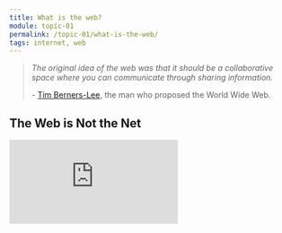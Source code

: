 ```yaml
---
title: What is the web?
module: topic-01
permalink: /topic-01/what-is-the-web/
tags: internet, web
---
```


<div class="divider-heading"></div>

<blockquote>
  <p><i>The original idea of the web was that it should be a collaborative space where you can communicate through sharing information.</i></p>
  <p>- <a href="https://en.wikipedia.org/wiki/Tim_Berners-Lee">Tim Berners-Lee</a>, the man who proposed the World Wide Web.</p>
</blockquote>


## The Web is Not the Net
<div class="embed-responsive embed-responsive-16by9">
  <iframe class="embed-responsive-item" src="https://www.youtube.com/embed/scWj1BMRHUA?rel=0&amp;showinfo=0" frameborder="0" allowfullscreen></iframe>
</div>
